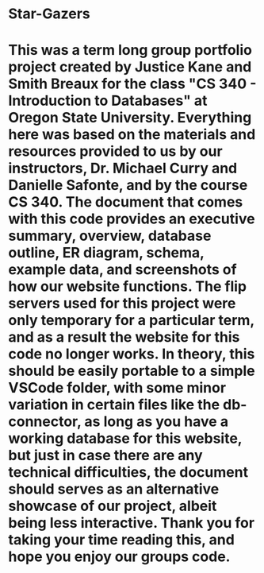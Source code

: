 # Star-Gazers

# This was a term long group portfolio project created by Justice Kane and Smith Breaux for the class "CS 340 - Introduction to Databases" at Oregon State University. Everything here was based on the materials and resources provided to us by our instructors, Dr. Michael Curry and Danielle Safonte, and by the course CS 340. The document that comes with this code provides an executive summary, overview, database outline, ER diagram, schema, example data, and screenshots of how our website functions. The flip servers used for this project were only temporary for a particular term, and as a result the website for this code no longer works. In theory, this should be easily portable to a simple VSCode folder, with some minor variation in certain files like the db-connector, as long as you have a working database for this website, but just in case there are any technical difficulties, the document should serves as an alternative showcase of our project, albeit being less interactive. Thank you for taking your time reading this, and hope you enjoy our groups code.
